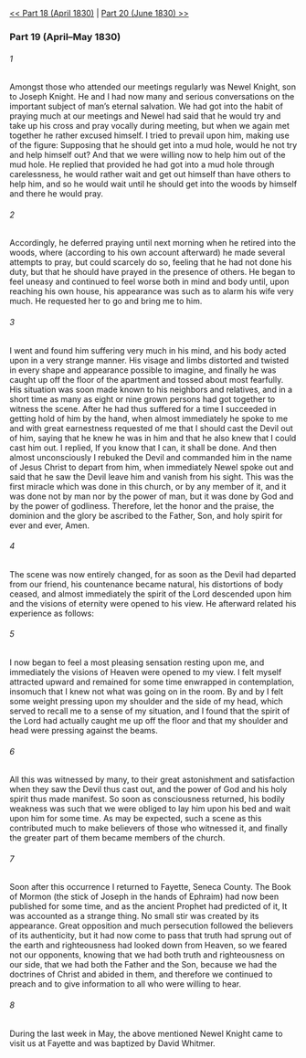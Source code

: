 [<< Part 18 (April 1830)](Part%2018%20(April%201830))  |  [Part 20 (June 1830) >>](Part%2020%20(June%201830))

### Part 19 (April–May 1830)
###### 1
Amongst those who attended our meetings regularly was Newel Knight, son to Joseph Knight. He and I had now many and serious conversations on the important subject of man’s eternal salvation. We had got into the habit of praying much at our meetings and Newel had said that he would try and take up his cross and pray vocally during meeting, but when we again met together he rather excused himself. I tried to prevail upon him, making use of the figure: Supposing that he should get into a mud hole, would he not try and help himself out? And that we were willing now to help him out of the mud hole. He replied that provided he had got into a mud hole through carelessness, he would rather wait and get out himself than have others to help him, and so he would wait until he should get into the woods by himself and there he would pray.

###### 2
Accordingly, he deferred praying until next morning when he retired into the woods, where (according to his own account afterward) he made several attempts to pray, but could scarcely do so, feeling that he had not done his duty, but that he should have prayed in the presence of others. He began to feel uneasy and continued to feel worse both in mind and body until, upon reaching his own house, his appearance was such as to alarm his wife very much. He requested her to go and bring me to him.

###### 3
I went and found him suffering very much in his mind, and his body acted upon in a very strange manner. His visage and limbs distorted and twisted in every shape and appearance possible to imagine, and finally he was caught up off the floor of the apartment and tossed about most fearfully. His situation was soon made known to his neighbors and relatives, and in a short time as many as eight or nine grown persons had got together to witness the scene. After he had thus suffered for a time I succeeded in getting hold of him by the hand, when almost immediately he spoke to me and with great earnestness requested of me that I should cast the Devil out of him, saying that he knew he was in him and that he also knew that I could cast him out. I replied, If you know that I can, it shall be done. And then almost unconsciously I rebuked the Devil and commanded him in the name of Jesus Christ to depart from him, when immediately Newel spoke out and said that he saw the Devil leave him and vanish from his sight. This was the first miracle which was done in this church, or by any member of it, and it was done not by man nor by the power of man, but it was done by God and by the power of godliness. Therefore, let the honor and the praise, the dominion and the glory be ascribed to the Father, Son, and holy spirit for ever and ever, Amen.

###### 4
The scene was now entirely changed, for as soon as the Devil had departed from our friend, his countenance became natural, his distortions of body ceased, and almost immediately the spirit of the Lord descended upon him and the visions of eternity were opened to his view. He afterward related his experience as follows:

###### 5
I now began to feel a most pleasing sensation resting upon me, and immediately the visions of Heaven were opened to my view. I felt myself attracted upward and remained for some time enwrapped in contemplation, insomuch that I knew not what was going on in the room. By and by I felt some weight pressing upon my shoulder and the side of my head, which served to recall me to a sense of my situation, and I found that the spirit of the Lord had actually caught me up off the floor and that my shoulder and head were pressing against the beams.

###### 6
All this was witnessed by many, to their great astonishment and satisfaction when they saw the Devil thus cast out, and the power of God and his holy spirit thus made manifest. So soon as consciousness returned, his bodily weakness was such that we were obliged to lay him upon his bed and wait upon him for some time. As may be expected, such a scene as this contributed much to make believers of those who witnessed it, and finally the greater part of them became members of the church.

###### 7
Soon after this occurrence I returned to Fayette, Seneca County. The Book of Mormon (the stick of Joseph in the hands of Ephraim) had now been published for some time, and as the ancient Prophet had predicted of it, It was accounted as a strange thing. No small stir was created by its appearance. Great opposition and much persecution followed the believers of its authenticity, but it had now come to pass that truth had sprung out of the earth and righteousness had looked down from Heaven, so we feared not our opponents, knowing that we had both truth and righteousness on our side, that we had both the Father and the Son, because we had the doctrines of Christ and abided in them, and therefore we continued to preach and to give information to all who were willing to hear.

###### 8
During the last week in May, the above mentioned Newel Knight came to visit us at Fayette and was baptized by David Whitmer.